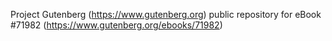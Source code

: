 Project Gutenberg (https://www.gutenberg.org) public repository
for eBook #71982 (https://www.gutenberg.org/ebooks/71982)
